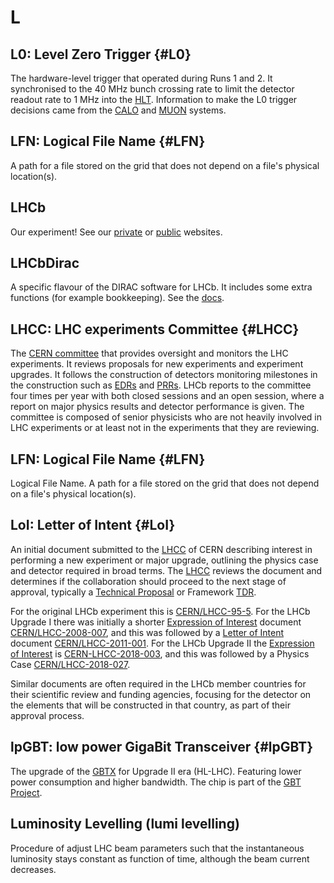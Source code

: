 # L

## L0: Level Zero Trigger {#L0}

The hardware-level trigger that operated during Runs 1 and 2.
It synchronised to the 40 MHz bunch crossing rate to limit the detector readout rate to 1 MHz into the [HLT](h.md#HLT).
Information to make the L0 trigger decisions came from the [CALO](c.md#CALO) and [MUON](m.md#MUON) systems.

## LFN: Logical File Name {#LFN}

A path for a file stored on the grid that does not depend on a file's physical location(s).

## LHCb

Our experiment!
See our [private](http://lhcb.web.cern.ch/lhcb/) or [public](http://lhcb-public.web.cern.ch/lhcb-public/) websites.

## LHCbDirac

A specific flavour of the DIRAC software for LHCb. It includes some extra functions (for example bookkeeping). See the [docs](https://lhcb-dirac.readthedocs.io/en/latest/).

## LHCC: LHC experiments Committee {#LHCC}

The [CERN committee](cern.ch/committees/lhcc/) that provides oversight and monitors the LHC experiments.
It reviews proposals for new experiments and experiment upgrades.
It follows the construction of detectors monitoring milestones in the construction such as [EDRs](e.md#EDR) and [PRRs](p.md#PRR).
LHCb reports to the committee four times per year with both closed sessions and an open session,
where a report on major physics results and detector performance is given.
The committee is composed of senior physicists who are not heavily involved in LHC experiments
or at least not in the experiments that they are reviewing.

## LFN: Logical File Name {#LFN}

Logical File Name. A path for a file stored on the grid that does not depend on a file's physical location(s).

## LoI: Letter of Intent {#LoI}

An initial document submitted to the [LHCC](l.md#LHCC) of CERN describing interest in performing a new experiment or major upgrade,
outlining the physics case and detector required in broad terms.
The [LHCC](l.md#LHCC) reviews the document and determines if the collaboration should proceed to the next stage of approval,
typically a [Technical Proposal](t.md#TP) or Framework [TDR](t.md#TDR).

For the original LHCb experiment this is [CERN/LHCC-95-5](http://cds.cern.ch/record/290868/files/SC00000024.pdf).
For the LHCb Upgrade I there was initially a shorter [Expression of Interest](e.md#EoI) document
[CERN/LHCC-2008-007](http://cds.cern.ch/record/1100545/files/lhcc-2008-007.pdf),
and this was followed by a [Letter of Intent](l.md#LoI) document [CERN/LHCC-2011-001](http://cds.cern.ch/record/1333091/files/LHCC-I-018.pdf).
For the LHCb Upgrade II the [Expression of Interest](e.md#EoI) is [CERN-LHCC-2018-003](http://cds.cern.ch/record/2244311/files/PII_EoI_final_v3.pdf),
and this was followed by a Physics Case [CERN/LHCC-2018-027](http://cds.cern.ch/record/2636441/files/Physics_II_cases_final.pdf).

Similar documents are often required in the LHCb member countries for their scientific review and funding agencies,
focusing for the detector on the elements that will be constructed in that country, as part of their approval process.

## lpGBT: low power GigaBit Transceiver {#lpGBT}

The upgrade of the [GBTX](g.md#GBTX) for Upgrade II era (HL-LHC). Featuring lower power consumption and higher bandwidth. The chip is part of the [GBT Project](https://espace.cern.ch/GBT-Project/default.aspx).

## Luminosity Levelling (lumi levelling)

Procedure of adjust LHC beam parameters such that the instantaneous luminosity stays constant as function of time, although the beam current decreases.
